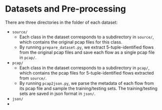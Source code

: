 # Datasets and Pre-processing
There are three directories in the folder of each dataset:
* `source/`
  * Each class in the dataset corresponds to a subdirectory in `source/`, which contains the original pcap files for this class.
  *  By running `prepare_dataset.py`, we extract 5-tuple-identified flows from the original pcap files and save each flow as a single pcap file in `pcap/`.
* `pcap/`
  *  Each class in the dataset corresponds to a subdirectory in `pcap/`, which contains the pcap files for 5-tuple-identified flows extracted from `source/`.
  *  By running `pcap2json.py`, we parse the metadata of each flow from its pcap file and sample the training/testing sets. The training/testing sets are saved in json format in `json/`.
*  `json/`
  *  
